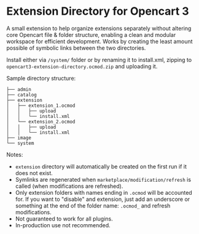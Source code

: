 # Extension Directory for Opencart 3
A small extension to help organize extensions separately without altering core Opencart file & folder structure, enabling a clean and modular workspace for efficient development. Works by creating the least amount possible of symbolic links between the two directories.

Install either via `/system/` folder or by renaming it to install.xml, zipping to `opencart3-extension-directory.ocmod.zip` and uploading it.

Sample directory structure:

```
├── admin
├── catalog
├── extension
│   ├── extension_1.ocmod
│   │   ├── upload
│   │   └── install.xml
│   └── extension_2.ocmod
│   │   ├── upload
│   │   └── install.xml
├── image
└── system
```
Notes:
* `extension` directory will automatically be created on the first run if it does not exist.
* Symlinks are regenerated when `marketplace/modification/refresh` is called (when modifications are refreshed).
* Only extension folders with names ending in `.ocmod` will be accounted for. If you want to "disable" and extension, just add an underscore or something at the end of the folder name: `.ocmod_` and refresh modifications.
* Not guaranteed to work for all plugins.
* In-production use not recommended.

